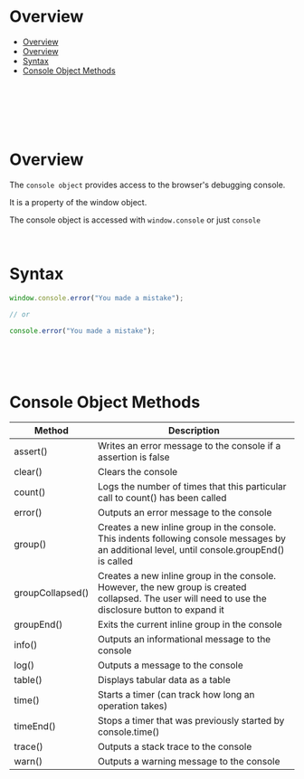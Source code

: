 # Overview

- [Overview](#overview)
- [Overview](#overview-1)
- [Syntax](#syntax)
- [Console Object Methods](#console-object-methods)

&nbsp;

&nbsp;

&nbsp;


# Overview

The `console object` provides access to the browser's debugging console.

It is a property of the window object.

The console object is accessed with `window.console` or just `console`

&nbsp;

# Syntax

```js
window.console.error("You made a mistake");

// or

console.error("You made a mistake");
```

&nbsp;

&nbsp;

# Console Object Methods

| Method           | Description                                                                                                                                          |
| ---------------- | ---------------------------------------------------------------------------------------------------------------------------------------------------- |
| assert()         | Writes an error message to the console if a assertion is false                                                                                       |
| clear()          | Clears the console                                                                                                                                   |
| count()          | Logs the number of times that this particular call to count() has been called                                                                        |
| error()          | Outputs an error message to the console                                                                                                              |
| group()          | Creates a new inline group in the console. This indents following console messages by an additional level, until console.groupEnd() is called        |
| groupCollapsed() | Creates a new inline group in the console. However, the new group is created collapsed. The user will need to use the disclosure button to expand it |
| groupEnd()       | Exits the current inline group in the console                                                                                                        |
| info()           | Outputs an informational message to the console                                                                                                      |
| log()            | Outputs a message to the console                                                                                                                     |
| table()          | Displays tabular data as a table                                                                                                                     |
| time()           | Starts a timer (can track how long an operation takes)                                                                                               |
| timeEnd()        | Stops a timer that was previously started by console.time()                                                                                          |
| trace()          | Outputs a stack trace to the console                                                                                                                 |
| warn()           | Outputs a warning message to the console                                                                                                             |

&nbsp;
&nbsp;
